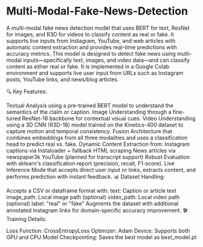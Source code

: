 # Multi-Modal-Fake-News-Detection
A multi-modal fake news detection model that uses BERT for text, ResNet for images, and R3D for videos to classify content as real or fake. It supports live inputs from Instagram, YouTube, and web articles with automatic content extraction and provides real-time predictions with accuracy metrics.
This model is designed to detect fake news using multi-modal inputs—specifically text, images, and video data—and can classify content as either real or fake. It is implemented in a Google Colab environment and supports live user input from URLs such as Instagram posts, YouTube links, and news/blog articles.

🔍 Key Features:

Textual Analysis using a pre-trained BERT model to understand the semantics of the claim or caption.
Image Understanding through a fine-tuned ResNet-18 backbone for contextual visual cues.
Video Understanding using a 3D CNN (R3D-18) model trained on the Kinetics-400 dataset to capture motion and temporal consistency.
Fusion Architecture that combines embeddings from all three modalities and uses a classification head to predict real vs. fake.
Dynamic Content Extraction from:
Instagram captions via Instaloader + fallback HTML scraping
News articles via newspaper3k
YouTube (planned for transcript support)
Robust Evaluation with sklearn's classification report (precision, recall, F1-score).
Live Inference Mode that accepts direct user input or links, extracts content, and performs prediction with instant feedback.
📊 Dataset Handling:

Accepts a CSV or dataframe format with:
text: Caption or article text
image_path: Local image path (optional)
video_path: Local video path (optional)
label: "real" or "fake"
Augments the dataset with additional annotated Instagram links for domain-specific accuracy improvement.
🛠 Training Details:

Loss Function: CrossEntropyLoss
Optimizer: Adam
Device: Supports both GPU and CPU
Model Checkpointing: Saves the best model as best_model.pt
